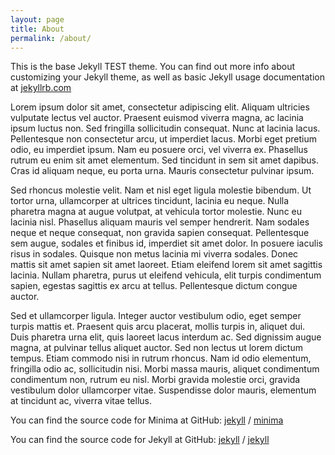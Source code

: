 ```yaml
---
layout: page
title: About
permalink: /about/
---
```


This is the base Jekyll TEST theme. You can find out more info about customizing your Jekyll theme, as well as basic Jekyll usage documentation at [jekyllrb.com](https://jekyllrb.com/)

Lorem ipsum dolor sit amet, consectetur adipiscing elit. Aliquam ultricies vulputate lectus vel auctor. Praesent euismod viverra magna, ac lacinia ipsum luctus non. Sed fringilla sollicitudin consequat. Nunc at lacinia lacus. Pellentesque non consectetur arcu, ut imperdiet lacus. Morbi eget pretium odio, eu imperdiet ipsum. Nam eu posuere orci, vel viverra ex. Phasellus rutrum eu enim sit amet elementum. Sed tincidunt in sem sit amet dapibus. Cras id aliquam neque, eu porta urna. Mauris consectetur pulvinar ipsum.

Sed rhoncus molestie velit. Nam et nisl eget ligula molestie bibendum. Ut tortor urna, ullamcorper at ultrices tincidunt, lacinia eu neque. Nulla pharetra magna at augue volutpat, at vehicula tortor molestie. Nunc eu lacinia nisl. Phasellus aliquam mauris vel semper hendrerit. Nam sodales neque et neque consequat, non gravida sapien consequat. Pellentesque sem augue, sodales et finibus id, imperdiet sit amet dolor. In posuere iaculis risus in sodales. Quisque non metus lacinia mi viverra sodales. Donec mattis sit amet sapien sit amet laoreet. Etiam eleifend lorem sit amet sagittis lacinia. Nullam pharetra, purus ut eleifend vehicula, elit turpis condimentum sapien, egestas sagittis ex arcu at tellus. Pellentesque dictum congue auctor.

Sed et ullamcorper ligula. Integer auctor vestibulum odio, eget semper turpis mattis et. Praesent quis arcu placerat, mollis turpis in, aliquet dui. Duis pharetra urna elit, quis laoreet lacus interdum ac. Sed dignissim augue magna, at pulvinar tellus aliquet auctor. Sed non lectus ut lorem dictum tempus. Etiam commodo nisi in rutrum rhoncus. Nam id odio elementum, fringilla odio ac, sollicitudin nisi. Morbi massa mauris, aliquet condimentum condimentum non, rutrum eu nisl. Morbi gravida molestie orci, gravida vestibulum dolor ullamcorper vitae. Suspendisse dolor mauris, elementum at tincidunt ac, viverra vitae tellus.


You can find the source code for Minima at GitHub:
[jekyll][jekyll-organization] /
[minima](https://github.com/jekyll/minima)

You can find the source code for Jekyll at GitHub:
[jekyll][jekyll-organization] /
[jekyll](https://github.com/jekyll/jekyll)


[jekyll-organization]: https://github.com/jekyll
